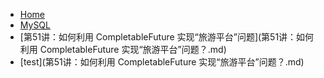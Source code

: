 * [Home](/)
* [MySQL](MySQL.md)
* [第51讲：如何利用 CompletableFuture 实现“旅游平台”问题](第51讲：如何利用 CompletableFuture 实现“旅游平台”问题？.md)
* [test](第51讲：如何利用 CompletableFuture 实现“旅游平台”问题？.md)